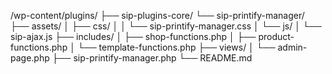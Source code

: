 /wp-content/plugins/
	├── sip-plugins-core/
    └── sip-printify-manager/
        ├── assets/
        │   ├── css/
        │   │   └── sip-printify-manager.css
        │   └── js/
        │       └── sip-ajax.js
        ├── includes/
        │   ├── shop-functions.php
        │   ├── product-functions.php
        │   └── template-functions.php
        ├── views/
        │   └── admin-page.php
        ├── sip-printify-manager.php
        └── README.md